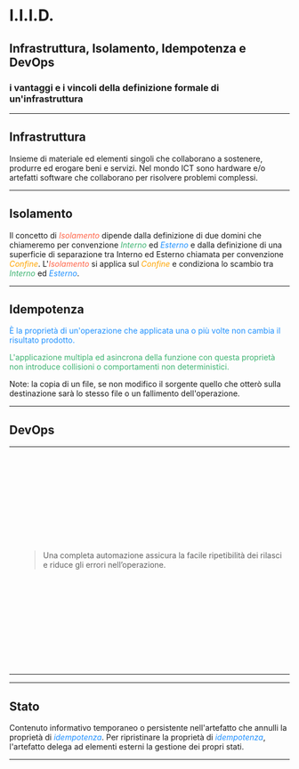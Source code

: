 # I.I.I.D.

## Infrastruttura, Isolamento, Idempotenza e DevOps

### i vantaggi e i vincoli della definizione formale di un'infrastruttura

---

## Infrastruttura

Insieme di materiale ed elementi singoli che collaborano a sostenere, produrre ed erogare beni e servizi. Nel mondo ICT sono hardware e/o artefatti software che collaborano per risolvere problemi complessi.

---

## Isolamento

Il concetto di <i style="color:Tomato;">Isolamento</i> dipende dalla definizione di due domini che chiameremo per convenzione <i style="color:MediumSeaGreen;">Interno</i> ed <i style="color:DodgerBlue;">Esterno</i> e dalla definizione di una superficie di separazione tra Interno ed Esterno chiamata per convenzione <i style="color:Orange;">Confine</i>. L'<i style="color:Tomato;">Isolamento</i> si applica sul <i style="color:Orange;">Confine</i> e condiziona lo scambio tra <i style="color:MediumSeaGreen;">Interno</i> ed <i style="color:DodgerBlue;">Esterno</i>.

---

## Idempotenza

<p style="color:DodgerBlue;">È la proprietà di un'operazione che applicata una o più volte non cambia il risultato prodotto.</p><p style="color:MediumSeaGreen;">L'applicazione multipla ed asincrona della funzione con questa proprietà non introduce collisioni o comportamenti non deterministici.</p>

Note: la copia di un file, se non modifico il sorgente quello che otterò sulla destinazione sarà lo stesso file o un fallimento dell'operazione.

---

## DevOps

<table>
  <tbody>
    <tr>
      <td style="center; vertical-align: middle;">
        <img src="01_IIID/img/Devops.svg"
             style="height:400px; width:400px; max-width: 300%; max-height: 300%;"
             alt="Graphics DevOps Origin">
      </td>
      <td style="center; vertical-align: middle; width:500px;">
        <blockquote>
          <p>Una completa automazione assicura la facile ripetibilità dei rilasci e riduce gli errori nell’operazione.</p>
        </blockquote>
      </td>
    </tr>
  </tbody>
</table>

---

## Stato

Contenuto informativo temporaneo o persistente nell'artefatto che annulli la proprietà di <i style="color:DodgerBlue;">idempotenza</i>.
Per ripristinare la proprietà di <i style="color:DodgerBlue;">idempotenza</i>, l'artefatto delega ad elementi esterni la gestione dei propri stati.

---


